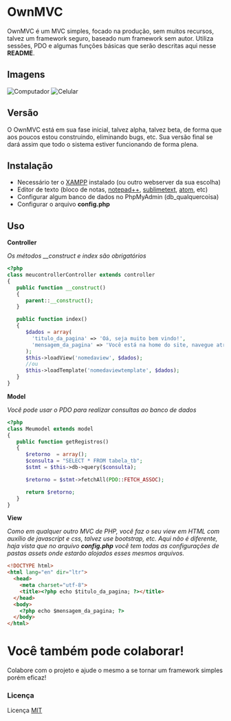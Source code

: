 # OwnMVC

OwnMVC é um MVC simples, focado na produção, sem muitos recursos, talvez um framework seguro, baseado num framework sem autor.
Utiliza sessões, PDO e algumas funções básicas que serão descritas aqui nesse **README**.

## Imagens
![Computador](https://i.ibb.co/ck2FFtH/F-brica-de-Bicicletas-Google-Chrome-2.jpg)
![Celular](https://i.ibb.co/s2hGLGJ/F-brica-de-Bicicletas-Google-Chrome.jpg)

## Versão

O OwnMVC está em sua fase inicial, talvez alpha, talvez beta, de forma que aos poucos estou construindo, eliminando bugs, etc.
Sua versão final se dará assim que todo o sistema estiver funcionando de forma plena.

## Instalação

- Necessário ter o [XAMPP](https://www.apachefriends.org/pt_br/index.html) instalado (ou outro webserver da sua escolha)
- Editor de texto (bloco de notas, [notepad++](https://notepad-plus-plus.org/download/v7.6.1.html), [sublimetext](https://www.sublimetext.com/), [atom](https://atom.io/), etc)
- Configurar algum banco de dados no PhpMyAdmin (db_qualquercoisa)
- Configurar o arquivo **config.php**

## Uso

**Controller**

*Os métodos __construct e index são obrigatórios*

```php
<?php
class meucontrollerController extends controller
{
   public function __construct()
   {
      parent::__construct();
   }

   public function index()
   {
      $dados = array(
        'titulo_da_pagina' => 'Oá, seja muito bem vindo!',
        'mensagem_da_pagina' => 'Você está na home do site, navegue através do menu à cima.'
      );
      $this->loadView('nomedaview', $dados);
      //ou
      $this->loadTemplate('nomedaviewtemplate', $dados);
   }
}
```

**Model**

*Você pode usar o PDO para realizar consultas ao banco de dados*

```php
<?php
class Meumodel extends model
{
   public function getRegistros()
   {
      $retorno  = array();
      $consulta = "SELECT * FROM tabela_tb";
      $stmt = $this->db->query($consulta);

      $retorno = $stmt->fetchAll(PDO::FETCH_ASSOC);

      return $retorno;
   }
}
```

**View**

*Como em qualquer outro MVC de PHP, você faz o seu view em HTML com auxílio de javascript e css, talvez use bootstrap, etc. Aqui não é diferente, haja vista que no arquivo ***config.php*** você tem todas as configurações de pastas assets onde estarão alojados esses mesmos arquivos.*

```html
<!DOCTYPE html>
<html lang="en" dir="ltr">
  <head>
    <meta charset="utf-8">
    <title><?php echo $titulo_da_pagina; ?></title>
  </head>
  <body>
    <?php echo $mensagem_da_pagina; ?>
  </body>
</html>
```

# Você também pode colaborar!
Colabore com o projeto e ajude o mesmo a se tornar um framework simples porém eficaz!

### Licença
Licença [MIT](https://choosealicense.com/licenses/mit/)
